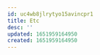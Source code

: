 ```yaml
---
id: uc4wb8jlrytyo15avincpr1
title: Etc
desc: ''
updated: 1651959164950
created: 1651959164950
---
```


